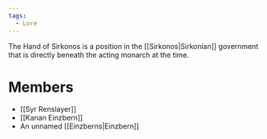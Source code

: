 ```yaml
---
tags:
  - Lore
---
```

The Hand of Sirkonos is a position in the [[Sirkonos|Sirkonian]] government that is directly beneath the acting monarch at the time.
# Members
- [[Syr Renslayer]]
- [[Kanan Einzbern]]
- An unnamed [[Einzberns|Einzbern]]
